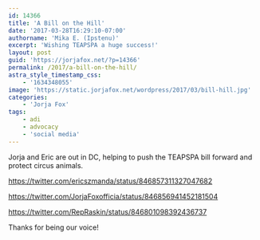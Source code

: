 ```yaml
---
id: 14366
title: 'A Bill on the Hill'
date: '2017-03-28T16:29:10-07:00'
authorname: 'Mika E. (Ipstenu)'
excerpt: 'Wishing TEAPSPA a huge success!'
layout: post
guid: 'https://jorjafox.net/?p=14366'
permalink: /2017/a-bill-on-the-hill/
astra_style_timestamp_css:
    - '1634348055'
image: 'https://static.jorjafox.net/wordpress/2017/03/bill-hill.jpg'
categories:
    - 'Jorja Fox'
tags:
    - adi
    - advocacy
    - 'social media'
---
```


Jorja and Eric are out in DC, helping to push the TEAPSPA bill forward and protect circus animals.

https://twitter.com/ericszmanda/status/846857311327047682

https://twitter.com/JorjaFoxofficia/status/846856941452181504

https://twitter.com/RepRaskin/status/846801098392436737

Thanks for being our voice!
